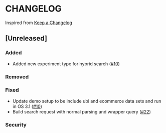 # CHANGELOG

Inspired from [Keep a Changelog](https://keepachangelog.com/en/1.0.0/)

## [Unreleased]

### Added
- Added new experiment type for hybrid search ([#10](https://github.com/opensearch-project/search-relevance/pull/26))

### Removed

### Fixed
- Update demo setup to be include ubi and ecommerce data sets and run in OS 3.1 ([#10](https://github.com/opensearch-project/search-relevance/issues/10))
- Build search request with normal parsing and wrapper query ([#22](https://github.com/opensearch-project/search-relevance/pull/22))

### Security
